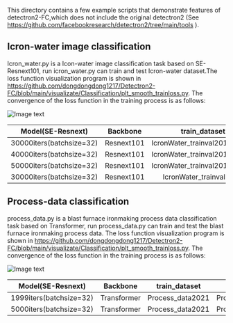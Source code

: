 
This directory contains a few example scripts that demonstrate features of detectron2-FC,which does not include the original detectron2 (See https://github.com/facebookresearch/detectron2/tree/main/tools ).

## Icron-water image classification
Icron_water.py is a Icon-water image classification task based on SE-Resnext101, run icron_water.py can train and test Icron-water dataset.The loss function visualization program is shown in https://github.com/dongdongdong1217/Detectron2-FC/blob/main/visualizate/Classification/plt_smooth_trainloss.py. The convergence of the loss function in the training process is as follows:

![Image text](https://github.com/dongdongdong1217/Detectron2-FC/blob/main/visualizate/Visualization-diagram/Classification/Icron-water_trainloss.png)

| Model(SE-Resnext) | Backbone | train_dataset| test_dataset | Accuracy  | macron_f1_score | mAP |
| :----: |  :----: | :----: | :----: | :----: |:----: |:----: |
| 30000iters(batchsize=32) | Resnext101 | IcronWater_trainval2018+2021 |  IcronWater_test2018+2021 | 91.71%  |  91.72% | 87.62% |
| 40000iters(batchsize=32) | Resnext101 | IcronWater_trainval2018+2021 |  IcronWater_test2018+2021 | 92.48%  |  92.50% | 89.03% |
| 50000iters(batchsize=32) | Resnext101 | IcronWater_trainval2018+2021 |  IcronWater_test2018+2021 | 92.50%  |  92.51% | 88.87% |
| 30000iters(batchsize=32) | Resnext101 | IcronWater_trainval2021 |  IcronWater_test2021 | 95.71%  |  95.71% | 93.64% |

## Process-data classification
process_data.py  is a blast furnace ironmaking process data classification task based on Transformer, run process_data.py can train and test the blast furnace ironmaking process data. The loss function visualization program is shown in https://github.com/dongdongdong1217/Detectron2-FC/blob/main/visualizate/Classification/plt_smooth_trainloss.py. The convergence of the loss function in the training process is as follows:

![Image text](https://github.com/dongdongdong1217/Detectron2-FC/blob/main/visualizate/Visualization-diagram/Classification/Process_data_trainloss.png)

| Model(SE-Resnext) | Backbone | train_dataset| test_dataset | Accuracy  | macron_f1_score | mAP |
| :----: |  :----: | :----: | :----: | :----: |:----: |:----: |
| 1999iters(batchsize=32) | Transformer | Process_data2021 |  Process_data2021 | 89.81%  |  86.09% | 60.69% |
| 5000iters(batchsize=32) | Transformer | Process_data2021 |  Process_data2021 | 89.81%  |  86.59% | 70.49% |
